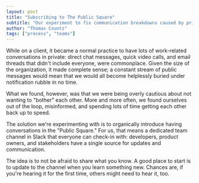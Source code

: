 ```yaml
---
layout: post
title: "Subscribing to The Public Square"
subtitle: "Our experiment to fix communication breakdowns caused by private conversations"
author: "Thomas Countz"
tags: ["process", "teams"]
---
```

While on a client, it became a normal practice to have lots of work-related conversations in private: direct chat messages, quick video calls, and email threads that didn't include everyone, were commonplace. Given the size of the organization, it made complete sense; a constant stream of public messages would mean that we would all become helplessly buried under notification rubble in no time.

What we found, however, was that we were being overly cautious about not wanting to "bother" each other. More and more often, we found ourselves out of the loop, misinformed, and spending lots of time getting each other back up to speed.

The solution we're experimenting with is to organically introduce having conversations in the "Public Square." For us, that means a dedicated team channel in Slack that everyone can check-in with: developers, product owners, and stakeholders have a single source for updates and communication.

The idea is to not be afraid to share what you know. A good place to start is to update to the channel when you learn something new. Chances are, if you're hearing it for the first time, others might need to hear it, too.
